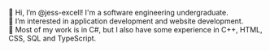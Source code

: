 👋 Hi, I’m @jess-excell! I'm a software engineering undergraduate. <br/>
👀 I’m interested in application development and website development. <br/>
🌱 Most of my work is in C#, but I also have some experience in C++, HTML, CSS, SQL and TypeScript.

<!---
jess-excell/jess-excell is a ✨ special ✨ repository because its `README.md` (this file) appears on your GitHub profile.
You can click the Preview link to take a look at your changes.
--->
